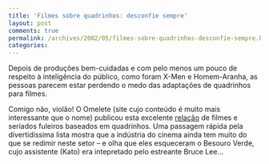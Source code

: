 ```yaml
---
title: 'Filmes sobre quadrinhos: desconfie sempre'
layout: post
comments: true
permalink: /archives/2002/05/filmes-sobre-quadrinhos-desconfie-sempre.html
categories:
---
```

Depois de produções bem-cuidadas e com pelo menos um pouco de respeito à inteligência do público, como foram X-Men e Homem-Aranha, as pessoas parecem estar perdendo o medo das adaptações de quadrinhos para filmes.

Comigo não, violão! O Omelete (site cujo conteúdo é muito mais interessante que o nome) publicou esta excelente [relação][1] de filmes e seriados fuleiros baseados em quadrinhos. Uma passagem rápida pela divertidíssima lista mostra que a indústria do cinema ainda tem muito do que se redimir neste setor &#8211; e olha que eles esqueceram o Besouro Verde, cujo assistente (Kato) era intepretado pelo estreante Bruce Lee&#8230;

 [1]: http://omelete.com.br/televisao/omeleca-especial-mal-e-porcamente-baseados-em-quadrinhos/